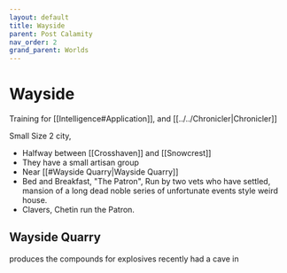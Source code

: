 ```yaml
---
layout: default
title: Wayside
parent: Post Calamity
nav_order: 2
grand_parent: Worlds
---
```

# Wayside

Training for [[Intelligence#Application]], and [[../../Chronicler|Chronicler]]

Small Size 2 city,

* Halfway between [[Crosshaven]] and [[Snowcrest]]
* They have a small artisan group 
* Near [[#Wayside Quarry|Wayside Quarry]]
* Bed and Breakfast, "The Patron", Run by two vets who have settled, mansion of a long dead noble series of unfortunate events style weird house.
* Clavers, Chetin run the Patron.

## Wayside Quarry
produces the compounds for explosives recently had a cave in 